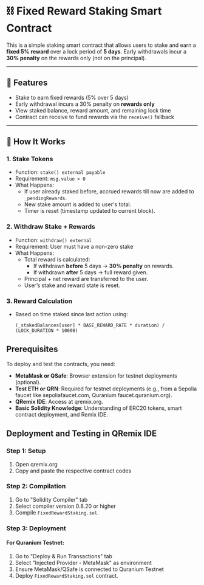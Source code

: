 # ⛓️ Fixed Reward Staking Smart Contract

This is a simple staking smart contract that allows users to stake and earn a **fixed 5% reward** over a lock period of **5 days**. Early withdrawals incur a **30% penalty** on the rewards only (not on the principal).

---

## 📜 Features

- Stake to earn fixed rewards (5% over 5 days)
- Early withdrawal incurs a 30% penalty on **rewards only**
- View staked balance, reward amount, and remaining lock time
- Contract can receive to fund rewards via the `receive()` fallback

---

## 🚀 How It Works

### 1. Stake Tokens

- Function: `stake() external payable`
- Requirement: `msg.value > 0`
- What Happens:
  - If user already staked before, accrued rewards till now are added to `_pendingRewards`.
  - New stake amount is added to user's total.
  - Timer is reset (timestamp updated to current block).

### 2. Withdraw Stake + Rewards

- Function: `withdraw() external`
- Requirement: User must have a non-zero stake
- What Happens:
  - Total reward is calculated:
    - If withdrawn **before** 5 days → **30% penalty** on rewards.
    - If withdrawn **after** 5 days → full reward given.
  - Principal + net reward are transferred to the user.
  - User’s stake and reward state is reset.

### 3. Reward Calculation

- Based on time staked since last action using:
  ```solidity
  (_stakedBalances[user] * BASE_REWARD_RATE * duration) / (LOCK_DURATION * 10000)
  ```

## Prerequisites

To deploy and test the contracts, you need:

- **MetaMask or QSafe**: Browser extension for testnet deployments (optional).
- **Test ETH or QRN**: Required for testnet deployments (e.g., from a Sepolia faucet like sepoliafaucet.com, Quranium faucet.quranium.org).
- **QRemix IDE**: Access at qremix.org.
- **Basic Solidity Knowledge**: Understanding of ERC20 tokens, smart contract deployment, and Remix IDE.

## Deployment and Testing in QRemix IDE

### Step 1: Setup

1. Open qremix.org
2. Copy and paste the respective contract codes

### Step 2: Compilation

1. Go to "Solidity Compiler" tab
2. Select compiler version 0.8.20 or higher
3. Compile `FixedRewardStaking.sol`.

### Step 3: Deployment

#### For Quranium Testnet:

1. Go to "Deploy & Run Transactions" tab
2. Select "Injected Provider - MetaMask" as environment
3. Ensure MetaMask/QSafe is connected to Quranium Testnet
4. Deploy `FixedRewardStaking.sol` contract.
